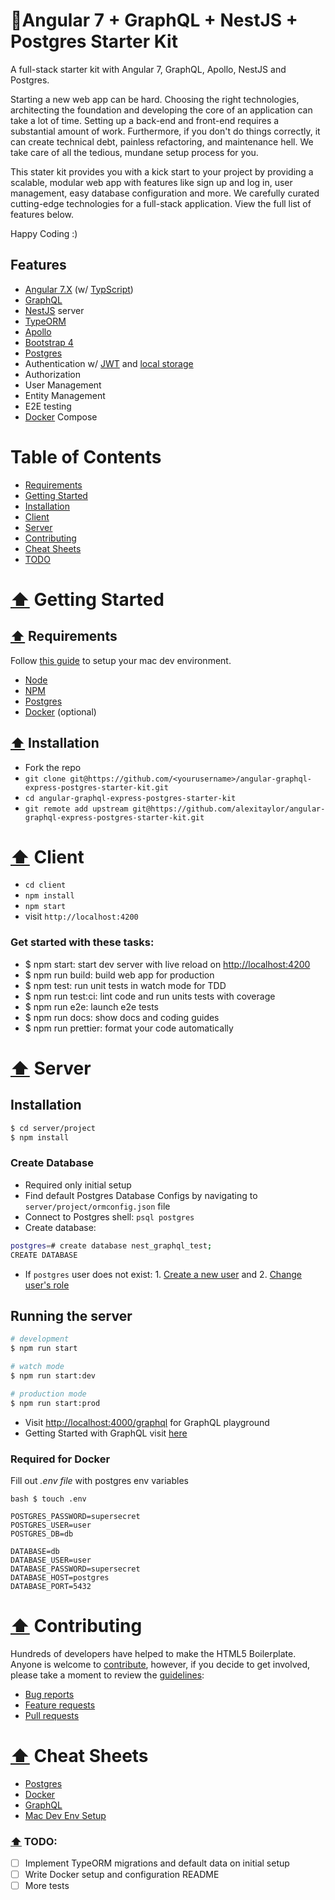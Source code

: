 # 🚀Angular 7 + GraphQL + NestJS + Postgres Starter Kit

A full-stack starter kit with Angular 7, GraphQL, Apollo, NestJS and Postgres.

Starting a new web app can be hard. Choosing the right technologies, architecting the foundation and developing the core of an application can take a lot of time. Setting up a back-end and front-end requires a substantial amount of work. Furthermore, if you don't do things correctly, it can create technical debt, painless refactoring, and maintenance hell. We take care of all the tedious, mundane setup process for you.

This stater kit provides you with a kick start to your project by providing a scalable, modular web app with features like sign up and log in, user management, easy database configuration and more. We carefully curated cutting-edge technologies for a full-stack application. View the full list of features below.

Happy Coding :)

## Features

- [Angular 7.X](https://angular.io/) (w/ [TypScript](https://www.typescriptlang.org/))
- [GraphQL](https://graphql.org/)
- [NestJS](https://nestjs.com/) server
- [TypeORM](https://typeorm.io/#/)
- [Apollo](https://www.apollographql.com/)
- [Bootstrap 4](https://getbootstrap.com/)
- [Postgres](https://www.postgresql.org/)
- Authentication w/ [JWT](https://jwt.io/) and [local storage](https://developer.mozilla.org/en-US/docs/Web/API/Web_Storage_API)
- Authorization
- User Management
- Entity Management
- E2E testing
- [Docker](https://www.docker.com/) Compose

<a name="tableofcontents"></a>

# Table of Contents

- [Requirements](#requirements)
- [Getting Started](#gettingstarted)
- [Installation](#installation)
- [Client](#client)
- [Server](#server)
- [Contributing](#contributing)
- [Cheat Sheets](#cheatsheets)
- [TODO](#todo)

<a name="gettingstarted"></a>

# [⬆️](tableofcontents) Getting Started

<a name="requirements"></a>

## [⬆️](tableofcontents) Requirements

Follow [this guide](.github/MAC_DEV_ENV_SETUP.md) to setup your mac dev environment.

- [Node](https://nodejs.org/en/)
- [NPM](https://www.npmjs.com/)
- [Postgres](https://www.postgresql.org/)
- [Docker](https://www.docker.com/) (optional)

<a name="installation"></a>

## [⬆️](tableofcontents) Installation

- Fork the repo
- `git clone git@https://github.com/<yourusername>/angular-graphql-express-postgres-starter-kit.git`
- `cd angular-graphql-express-postgres-starter-kit`
- `git remote add upstream git@https://github.com/alexitaylor/angular-graphql-express-postgres-starter-kit.git`

<a name="client"></a>

# [⬆️](tableofcontents) Client

- `cd client`
- `npm install`
- `npm start`
- visit `http://localhost:4200`

### Get started with these tasks:

- $ npm start: start dev server with live reload on [http://localhost:4200](http://localhost:4200)
- $ npm run build: build web app for production
- $ npm test: run unit tests in watch mode for TDD
- $ npm run test:ci: lint code and run units tests with coverage
- $ npm run e2e: launch e2e tests
- $ npm run docs: show docs and coding guides
- $ npm run prettier: format your code automatically

<a name="server"></a>

# [⬆️](tableofcontents) Server

## Installation

```bash
$ cd server/project
$ npm install
```

### Create Database

- Required only initial setup
- Find default Postgres Database Configs by navigating to `server/project/ormconfig.json` file
- Connect to Postgres shell: `psql postgres`
- Create database:

```bash
postgres=# create database nest_graphql_test;
CREATE DATABASE
```

- If `postgres` user does not exist: 1. [Create a new user](https://www.postgresql.org/docs/8.0/sql-createuser.html) and 2. [Change user's role](https://chartio.com/resources/tutorials/how-to-change-a-user-to-superuser-in-postgresql/)

## Running the server

```bash
# development
$ npm run start

# watch mode
$ npm run start:dev

# production mode
$ npm run start:prod
```

- Visit [http://localhost:4000/graphql](http://localhost:4000/graphql) for GraphQL playground
- Getting Started with GraphQL visit [here](.github/GRAPHQL.md)

### Required for Docker

Fill out _.env file_ with postgres env variables

`bash $ touch .env`

```text
POSTGRES_PASSWORD=supersecret
POSTGRES_USER=user
POSTGRES_DB=db

DATABASE=db
DATABASE_USER=user
DATABASE_PASSWORD=supersecret
DATABASE_HOST=postgres
DATABASE_PORT=5432
```

<a name="contributing"></a>

# [⬆️](#tableofcontents) Contributing

Hundreds of developers have helped to make the HTML5 Boilerplate. Anyone is welcome to [contribute](.github/CONTRIBUTING.md),
however, if you decide to get involved, please take a moment to review
the [guidelines](.github/CONTRIBUTING.md):

- [Bug reports](.github/CONTRIBUTING.md#bugs)
- [Feature requests](.github/CONTRIBUTING.md#features)
- [Pull requests](.github/CONTRIBUTING.md#pull-requests)

<a name="cheatsheets"></a>

# [⬆️](#tableofcontents) Cheat Sheets

- [Postgres](.github/POSTGRES_COMMANDS.md)
- [Docker](.github/DOCKER_COMMANDS.md)
- [GraphQL](.github/GRAPHQL.md)
- [Mac Dev Env Setup](.github/MAC_DEV_ENV_SETUP.md)

<a name="todo"></a>

### [⬆️](#tableofcontents) TODO:

- [ ] Implement TypeORM migrations and default data on initial setup
- [ ] Write Docker setup and configuration README
- [ ] More tests
